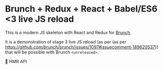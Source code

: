 # Brunch + Redux + React + Babel/ES6 <3 live JS reload

This is a modern JS skeleton with React and Redux for [Brunch](http://brunch.io).

It is a demonstration of stage 3 live JS reload (as per (as per https://github.com/brunch/brunch/issues/1097#issuecomment-189620537)) that will be possible with Brunch `<unreleased>`.

:construction: HMR API
